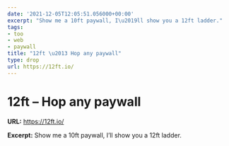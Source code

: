 ```yaml
---
date: '2021-12-05T12:05:51.056000+00:00'
excerpt: "Show me a 10ft paywall, I\u2019ll show you a 12ft ladder."
tags:
- too
- web
- paywall
title: "12ft \u2013 Hop any paywall"
type: drop
url: https://12ft.io/
---
```


# 12ft – Hop any paywall

**URL:** https://12ft.io/

**Excerpt:** Show me a 10ft paywall, I’ll show you a 12ft ladder.
